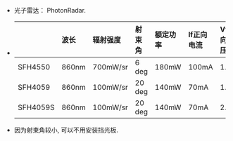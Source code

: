 * 光子雷达： PhotonRadar.
* |  | 波长 | 辐射强度 | 射束角 | 额定功率 | If正向电流 | Vf正向电压 |
  | :--- | :--- | :--- | :--- | :--- | :--- | :--- |
  | SFH4550 | 860nm | 700mW/sr | 6 deg | 180mW | 100mA | 1.5V |
  | SFH4059 | 860nm | 100mW/sr | 20 deg | 140mW | 70mA | 1.6V |
  | SFH4059S | 860nm | 100mW/sr | 20 deg | 140mW | 70mA | 2.95V |

* 因为射束角较小, 可以不用安装挡光板.



